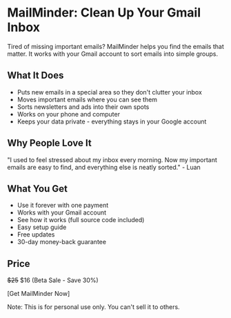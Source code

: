 # MailMinder: Clean Up Your Gmail Inbox

Tired of missing important emails? MailMinder helps you find the emails that matter. It works with your Gmail account to sort emails into simple groups.

## What It Does
- Puts new emails in a special area so they don't clutter your inbox
- Moves important emails where you can see them
- Sorts newsletters and ads into their own spots
- Works on your phone and computer
- Keeps your data private - everything stays in your Google account

## Why People Love It
"I used to feel stressed about my inbox every morning. Now my important emails are easy to find, and everything else is neatly sorted." - Luan

## What You Get
- Use it forever with one payment
- Works with your Gmail account
- See how it works (full source code included)
- Easy setup guide
- Free updates
- 30-day money-back guarantee

## Price
~~$25~~ $16 (Beta Sale - Save 30%)

[Get MailMinder Now]

Note: This is for personal use only. You can't sell it to others.